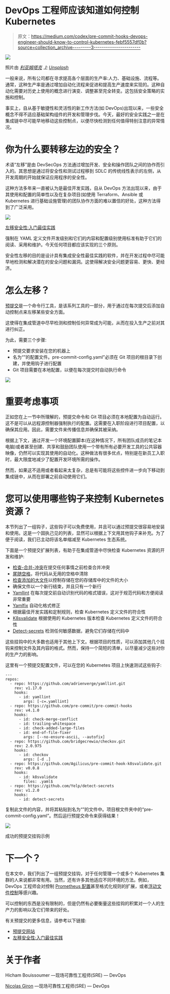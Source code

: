 # DevOps 工程师应该知道如何控制 Kubernetes

> 原文：<https://medium.com/codex/pre-commit-hooks-devops-engineer-should-know-to-control-kubernetes-febf5557df0b?source=collection_archive---------3----------------------->

![](img/ef72232818bc241e2c620debb6861746.png)

照片由 [*利亚姆塔克*](https://unsplash.com/@itsliamtucker?utm_source=unsplash&utm_medium=referral&utm_content=creditCopyText) *上* [*Unsplash*](https://unsplash.com/s/photos/security?utm_source=unsplash&utm_medium=referral&utm_content=creditCopyText)

一般来说，所有公司都在寻求提高各个层面的生产率:人力、基础设施、流程等。通常，这种生产率是通过增加自动化流程来促进和提高生产速度来实现的。这种自动化需要对历史上使用的概念进行演变、调整甚至完全转变。这包括安全策略的实施和控制。

事实上，自从基于敏捷性和灵活性的新工作方法(如 DevOps)出现以来，一些安全概念不得不适应基础架构组件的开发和管理步伐。今天，最好的安全实践之一是在集成链中尽可能早地移动这些控制点，以便尽快检测到任何值得特别注意的异常情况。

# 你为什么要转移左边的安全？

术语“左移”是由 DevSecOps 方法通过增加开发、安全和操作团队之间的协作而引入的。其思想是通过将安全性和测试过程移到 SDLC 的传统线性表示的左侧，从开发周期的开始就保证应用程序的安全性。

这种方法多年来一直被认为是最佳开发实践，自从 DevOps 方法出现以来，由于其使用和配置的简单性以及在复杂项目(如使用 Terraform、Ansible 或 Kubernetes 进行基础设施管理)的团队协作方面的难以置信的好处，这种方法得到了广泛采用。

![](img/03d307916a9bdaaa47bf1818288e66f6.png)

[左移安全性:入门最佳实践](https://snyk.io/learn/shift-left-security/)

强制在 YAML 定义文件开发级别和它们的内容和配置级别使用标准有助于它们的阅读、采用和维护。今天任何项目都应该实现的三个原则。

安全性左移的目的是设计具有集成安全性最佳实践的软件，并在开发过程中尽可能早地检测和解决潜在的安全问题和漏洞。这使得解决安全问题更容易、更快、更经济。

# 怎么左移？

[预提交](https://pre-commit.com/)是一个命令行工具，是该系列工具的一部分，用于通过在每次提交后添加自动控制点来左移某些安全方面。

这使得在集成管道中尽早检测和控制任何异常成为可能，从而在投入生产之前对其进行纠正。

为此，需要三个步骤:

*   预提交要求安装在您的机器上
*   名为“”的配置文件。pre-commit-config.yaml”必须在 Git 项目的根目录下创建，并使用钩子进行配置
*   Git 项目需要在本地配置，以便在每次提交时自动执行命令

![](img/87578dab7ab4b30567ab425aa3d312f5.png)

# 重要考虑事项

正如您在上一节中所理解的，预提交命令和 Git 项目必须在本地配置为自动运行。这不是可以从远程源控制器强制执行的配置。这需要在入职阶段进行项目配置，以确保其应用。因此，需要文件来传播信息并确保其被采纳。

根据上下文，通过开发一个环境配置脚本(在这种情况下，所有团队成员的笔记本电脑)或者甚至创建、共享和鼓励团队使用一个带有所有必要开发工具的公共容器映像，仍然可以实现其使用的自动化。这种做法有很多优点，特别是在新员工入职时，最大限度地减少了配置开发环境所需的操作。

然而，如果这不适用或者看起来太复杂，总是有可能将这些控件进一步向下移动到集成链中，从而在部署之前自动使用它们。

# 您可以使用哪些钩子来控制 Kubernetes 资源？

本节列出了一组钩子，这些钩子可以免费使用，并且可以通过预提交很容易地安装和使用。这是一个固执己见的列表，显然可以根据上下文用其他钩子来补充。为了便于阅读，我们已主动将该名单缩减至 Kubernetes 生态系统。

下面是一个预提交扩展列表，有助于在集成管道中尽快检查 Kubernetes 资源的开发和维护:

*   [检查-合并-冲突](https://github.com/pre-commit/pre-commit-hooks#check-merge-conflict)在提交任何事情之前检查合并冲突
*   [尾随空格](https://github.com/pre-commit/pre-commit-hooks#trailing-whitespace)，将代码从无用的空格中清除
*   [检查添加的大文件](https://github.com/pre-commit/pre-commit-hooks#check-added-large-files)以控制存储在您的存储库中的文件的大小
*   确保文件以一个新行结束，并且只有一个新行
*   [Yamllint](https://github.com/adrienverge/yamllint) 在每次提交前自动识别代码的格式错误，这对于规范代码和方便阅读非常重要
*   [Yamlfix](https://github.com/lyz-code/yamlfix) 自动化格式修正
*   根据最佳开发实践和定制规则，检查 Kubernetes 定义文件的符合性
*   [K8svalidate](https://github.com/Agilicus/pre-commit-hook-k8svalidate) 根据使用的 Kubernetes 版本检查 Kubernetes 定义文件的符合性
*   [Detect-secrets](https://github.com/Yelp/detect-secrets) 检测任何敏感数据，避免它们存储在代码中

这些挂钩中的大多数也适用于其他上下文。根据项目的性质，可以添加其他几个挂钩来控制文件及其内容的格式。然而，保持一个简短的清单，以尽量减少这些对你的生产力的影响。

这里有一个预提交配置文件，可以在您的 Kubernetes 项目上快速测试这些钩子:

```
---
repos:
  - repo: https://github.com/adrienverge/yamllint.git
    rev: v1.17.0
    hooks:
      - id: yamllint
        args: [-c=.yamllint]
  - repo: https://github.com/pre-commit/pre-commit-hooks
    rev: v4.1.0
    hooks:
      - id: check-merge-conflict
      - id: trailing-whitespace
      - id: check-added-large-files
      - id: end-of-file-fixer
        args: [--no-ensure-ascii, --autofix]
  - repo: https://github.com/bridgecrewio/checkov.git
    rev: 2.0.975
    hooks:
      - id: checkov
        args: [-d .]
  - repo: https://github.com/Agilicus/pre-commit-hook-k8svalidate.git
    rev: v0.0.8
    hooks:
      - id: k8svalidate
        files: .yaml$
  - repo: https://github.com/Yelp/detect-secrets
    rev: v1.2.0
    hooks:
      - id: detect-secrets
```

复制此文件的内容，并将其粘贴到名为“”的文件中。项目根文件夹中的“pre-commit-config.yaml”。然后运行预提交命令来获得结果！

![](img/fa403d494b6c747b85e65773ac32aa33.png)

成功的预提交挂钩示例

# 下一个？

在本文中，我们列出了一组预提交挂钩，对于任何管理一个或多个 Kubernetes 集群的人来说都非常有用。当然，还有许多其他适应不同环境的方法。例如，DevOps 工程师会对控制 [Prometheus 配置](https://github.com/fortman/pre-commit-prometheus)甚至格式化规则的扩展，或者[浮动文件控制](https://github.com/ashwin153/pre-commit-vagrant)等感兴趣。

可以控制的东西是没有限制的，但是仍然有必要衡量这些挂钩的积累对一个人的生产力的影响以及它们带来的好处。

有关预提交的更多信息，请参考以下链接:

*   [预提交网站](https://pre-commit.com/)
*   [左移安全性:入门最佳实践](https://snyk.io/learn/shift-left-security/)

# 关于作者

Hicham Bouissoumer —现场可靠性工程师(SRE) — DevOps

[Nicolas Giron](https://www.linkedin.com/in/nicolas-giron-6129b0a1/) —现场可靠性工程师(SRE) — DevOps